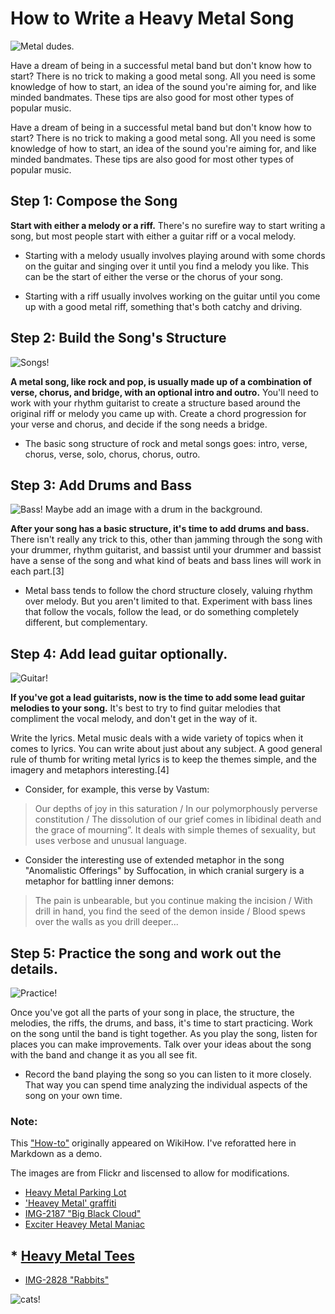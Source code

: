 # How to Write a Heavy Metal Song

![Metal dudes.](https://github.com/jloan/mini-projects-sandbox/blob/master/e235/heavy-metal/2.jpg)

Have a dream of being in a successful metal band but don't know how to start? There is no trick to making a good metal song. All you need is some knowledge of how to start, an idea of the sound you're aiming for, and like minded bandmates. These tips are also good for most other types of popular music. 

Have a dream of being in a successful metal band but don't know how to start? There is no trick to making a good metal song. All you need is some knowledge of how to start, an idea of the sound you're aiming for, and like minded bandmates. These tips are also good for most other types of popular music. 

## Step 1: Compose the Song


**Start with either a melody or a riff.** There's no surefire way to start writing a song, but most people start with either a guitar riff or a vocal melody. 

* Starting with a melody usually involves playing around with some chords on the guitar and singing over it until you find a melody you like. This can be the start of either the verse or the chorus of your song.

* Starting with a riff usually involves working on the guitar until you come up with a good metal riff, something that's both catchy and driving.


## Step 2: Build the Song's Structure

![Songs!](https://github.com/jloan/mini-projects-sandbox/blob/master/e235/heavy-metal/6.jpg)

**A metal song, like rock and pop, is usually made up of a combination of verse, chorus, and bridge, with an optional intro and outro.** You'll need to work with your rhythm guitarist to create a structure based around the original riff or melody you came up with. Create a chord progression for your verse and chorus, and decide if the song needs a bridge.

* The basic song structure of rock and metal songs goes: intro, verse, chorus, verse, solo, chorus, chorus, outro.


## Step 3: Add Drums and Bass

![Bass!](https://img.discogs.com/PDCEMsKh8K06O3hrq1DEcwEj1po=/600x923/smart/filters:strip_icc():format(jpeg):mode_rgb():quality(90)/discogs-images/A-77192-1560366356-9261.jpeg.jpg)
Maybe add an image with a drum in the background.

**After your song has a basic structure, it's time to add drums and bass.** There isn't really any trick to this, other than jamming through the song with your drummer, rhythm guitarist, and bassist until your drummer and bassist have a sense of the song and what kind of beats and bass lines will work in each part.[3]

* Metal bass tends to follow the chord structure closely, valuing rhythm over melody. But you aren't limited to that. Experiment with bass lines that follow the vocals, follow the lead, or do something completely different, but complementary.

## Step 4: Add lead guitar optionally. 

![Guitar!](https://github.com/jloan/mini-projects-sandbox/blob/master/e235/heavy-metal/4.jpg)

**If you've got a lead guitarists, now is the time to add some lead guitar melodies to your song.** It's best to try to find guitar melodies that compliment the vocal melody, and don't get in the way of it. 

 Write the lyrics. Metal music deals with a wide variety of topics when it comes to lyrics. You can write about just about any subject. A good general rule of thumb for writing metal lyrics is to keep the themes simple, and the imagery and metaphors interesting.[4]

* Consider, for example, this verse by Vastum: 

>Our depths of joy in this saturation / In our polymorphously perverse constitution / The dissolution of our grief comes in libidinal death and the grace of mourning”. It deals with simple themes of sexuality, but uses verbose and unusual language.

* Consider the interesting use of extended metaphor in the song "Anomalistic Offerings" by Suffocation, in which cranial surgery is a metaphor for battling inner demons:

>The pain is unbearable, but you continue making the incision / With drill in hand, you find the seed of the demon inside / Blood spews over the walls as you drill deeper... 

## Step 5: Practice the song and work out the details. 

![Practice!](https://www.google.com/imgres?imgurl=https%3A%2F%2Fdidgeproject.com%2Fwp-content%2Fuploads%2F2017%2F01%2Fbetter-drummer-how-to-dave-grohl.jpg&imgrefurl=https%3A%2F%2Fdidgeproject.com%2Fpercussion%2Fbecoming-a-better-drummer%2F&docid=jmQDUlQaN5PvvM&tbnid=F-vfImYu8ZhefM%3A&vet=10ahUKEwjItJTi4IbnAhUErZ4KHaYKBbgQMwh2KA0wDQ..i&w=1200&h=816&bih=510&biw=1163&q=heavy%20metal%20drummer%20practicing&ved=0ahUKEwjItJTi4IbnAhUErZ4KHaYKBbgQMwh2KA0wDQ&iact=mrc&uact=8)

Once you've got all the parts of your song in place, the structure, the melodies, the riffs, the drums, and bass, it's time to start practicing. Work on the song until the band is tight together. As you play the song, listen for places you can make improvements. Talk over your ideas about the song with the band and change it as you all see fit.

* Record the band playing the song so you can listen to it more closely. That way you can spend time analyzing the individual aspects of the song on your own time.

### Note: 

This ["How-to"](https://www.wikihow.com/Write-a-Metal-Song) originally appeared on WikiHow. I've reforatted here in Markdown as a demo.

The images are from Flickr and liscensed to allow for modifications. 

* [Heavy Metal Parking Lot](https://www.flickr.com/photos/revrev/6131091773/in/faves-142161312@N05/)
* ['Heavey Metal' graffiti](https://www.flickr.com/photos/duncan/27081425793/in/faves-142161312@N05/)
* [IMG-2187 "Big Black Cloud"](https://www.flickr.com/photos/driveangry3d/20625977036/in/faves-142161312@N05/)
* [Exciter Heavey Metal Maniac](https://www.flickr.com/photos/digimeister/16127402785/in/photolist-qz89YH-qhza9h-qhH8GF-eSwm-Hg6oon-tA6pQr-h5B5eK-32Vxhr-2atvhUj-nUGQM6-2hrwQ1v-h5B3aV-DZ7ji1-9Ru4p8-agNPQK-49V1Pr-2dDSrZY-VSpL78-Cnx2HA-J1Xb-h5B3qp-h5B4KZ-h5BbAd-FFBXjM-h5CmQB-HGhj5i-gNQKVr-h5Bp73-h5BdSs-h5BqPm-aF5PJ2-hpE6y-7cgNB1-h5B3UR-24M4Kou-AKrf5-h5BcMG-2cVhDNs-h5Co9t-7Uyp22-c1xkx-h5B4xV-h5CoKt-h5CnXX-MWHsU-nRjCs-2hQLAbf-2hQ3Gdt-2hPPKZs-2hPy6sY)
## * [Heavy Metal Tees](https://www.flickr.com/photos/99817314@N04/14379918487/in/faves-142161312@N05/)
* [IMG-2828 "Rabbits"](https://www.flickr.com/photos/99817314@N04/14379918487/in/faves-142161312@N05/)





![cats!](https://img.webmd.com/dtmcms/live/webmd/consumer_assets/site_images/article_thumbnails/reference_guide/cats_and_excessive_meowing_ref_guide/1800x1200_cats_and_excessive_meowing_ref_guide.jpg)

